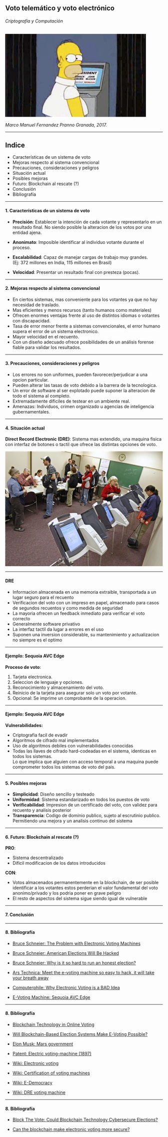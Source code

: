 <!-- $theme: gaia -->
<!-- $size: 16:9 -->

## Voto telemático y voto electrónico
###### Criptografía y Computación

![homer](images/homer.jpg)

*Marco Manuel Fernandez Pranno*
*Granada, 2017.*

---

## Indice

* Características de un sistema de voto
* Mejoras respecto al sistema convencional
* Precauciones, consideraciones y peligros
* Situación actual
* Posibles mejoras
* Futuro: Blockchain al rescate (?)
* Conclusión
* Bibliografía

---

#### 1. Características de un sistema de voto

 - __Precisión__: Establecer la intención de cada votante y representarlo en un resultado final. No siendo posible la alteracion de los votos por una entidad ajena.
 
 - __Anonimato__: Imposible identificar al individuo votante durante el proceso. 
 - __Escalabilidad__: Capaz de manejar cargas de trabajo muy grandes.  
 (Ej: 372 millones en India, 115 millones en Brasil)
 - __Velocidad__: Presentar un resultado final con presteza (pocas).

---

#### 2. Mejoras respecto al sistema convencional

- En ciertos sistemas, mas conveniente para los votantes ya que no hay necesidad de traslado.  
- Mas eficientes y menos recursos (tanto humanos como materiales)
- Ofrecen enormes ventajas frente al uso de distintos idiomas o votantes con discapacidad.
- Tasa de error menor frente a sistemas convencionales, el error humano supera el error de un sistema electronico.
- Mayor velocidad en el recuento.
- Con un diseño adecuado ofrece posibilidades de un análisis forense fiable para validar los resultados.

---

#### 3. Precauciones, consideraciones y peligros

- Los errores no son uniformes, pueden favorecer/perjudicar a una opcion particular.
- Pueden alterar las tasas de voto debido a la barrera de la tecnologica. 
- Un error de software al ser explotado puede suponer la alteracion de todo el sistema al completo.
- Extremadamente dificiles de testear en un ambiente real.
- Amenazas: Individuos, crimen organizado u agencias de inteligencia gubernamentales.

---

#### 4. Situación actual

__Direct Record Electronic (DRE)__: Sistema mas extendido, una maquina fisica con interfaz de botones o tactil que ofrece las distintas opciones de voto.

![dre1](images/dre1.jpg) 

---

#### DRE
 
- Informacion almacenada en una memoria extraible, transportada a un lugar seguro para el recuento
- Verificacion del voto con un impreso en papel, almacenado para casos de segundos recuentos y como medida de seguridad
- La mayoria ofrecen un feedback inmediato para verificar el voto correcto
- Generalmente software privativo
- La interfaz tactil da lugar a errores en el uso
- Suponen una inversion considerable, su mantenimiento y actualizacion no siempre es el optimo

---

#### Ejemplo: Sequoia AVC Edge

__Proceso de voto__:
1. Tarjeta electronica.
2. Seleccion de lenguaje y opciones.
3. Reconocimiento y almacenamiento del voto.
4. Reinicio de la tarjeta para asegurar solo un voto por votante.
5. Opcional: Se imprime un comprobante de la operacion.

---

#### Ejemplo: Sequoia AVC Edge

__Vulnerabilidades:__

- Criptografia facil de evadir
- Algoritmos de cifrado mal implementados
- Uso de algoritmos debiles con vulnerabilidades conocidas
- Todas las llaves de cifrado hard-codeadas en el sistema, identicas en todos los sistemas.  
  Lo que implica que alguien con acceso temporal a una maquina puede comprometer todos los sistemas de voto del pais.


---

#### 5. Posibles mejoras

- __Simplicidad__: Diseño sencillo y testeado
- __Uniformidad__: Sistema estandarizado en todos los puestos de voto
- __Verificabilidad__: Impresion de un certificado del voto, con validez para recuento y analisis posterior
- __Transparencia__: Codigo de dominio publico, sujeto al escrutinio publico. Permitiendo una mejora y un analisis continuo del sistema

---

#### 6. Futuro: Blockchain al rescate (?)

__PRO__:

- Sistema descentralizado
- Dificil modificacion de los datos introducidos

__CON__:

- Votos almacenados permanentemente en la blockchain, de ser posible identificar a los votantes estos perderian el valor fundamental del voto anonimo/privado y los podria poner en grave peligro
- El resto de aspectos del sistema sigue siendo igual de vulnerable

---

#### 7. Conclusión

---

#### 8. Bibliografía

- [Bruce Schneier: The Problem with Electronic Voting Machines](https://www.schneier.com/blog/archives/2004/11/the_problem_wit.html)

- [Bruce Schneier: American Elections Will Be Hacked](https://youtu.be/WU-Ibf-Fwj0)

- [Bruce Schneier: Why is it so hard to run an honest election?](https://www.schneier.com/blog/archives/2004/10/getting_out_the.html)

- [Ars Technica: Meet the e-voting machine so easy to hack, it will take your breath away](https://arstechnica.com/tech-policy/2015/04/meet-the-e-voting-machine-so-easy-to-hack-it-will-take-your-breath-away/)

- [Computerphile: Why Electronic Voting is a BAD Idea](https://www.youtube.com/watch?v=w3_0x6oaDmI)

- [E-Voting Machine: Sequoia AVC Edge](https://www.verifiedvoting.org/resources/voting-equipment/sequoia/avc-edge/)

---

#### 8. Bibliografía

- [Blockchain Technology in Online Voting
](https://followmyvote.com/online-voting-technology/blockchain-technology/)

- [Will Blockchain-Based Election Systems Make E-Voting Possible?](http://www.govtech.com/security/Will-Blockchain-Based-Election-Systems-Make-E-Voting-Possible.html)

- [Elon Musk: Mars government](https://www.recode.net/2016/6/3/11852148/elon-musk-mars-government-direct-democracy)

- [Patent: Electric voting-machine (1897)](https://www.google.com/patents/US616174)

- [Wiki: Electronic voting](https://en.wikipedia.org/wiki/Electronic_voting)

- [Wiki: Certification of voting machines](https://en.wikipedia.org/wiki/Certification_of_voting_machines)

- [Wiki: E-Democracy](https://en.wikipedia.org/wiki/E-democracy)

- [Wiki: DRE voting machine](https://en.wikipedia.org/wiki/DRE_voting_machine)


--- 

#### 8. Bibliografía

- [Block The Vote: Could Blockchain Technology Cybersecure Elections?](https://www.forbes.com/sites/realspin/2016/08/30/block-the-vote-could-blockchain-technology-cybersecure-elections/#3bcff0b32ab3)

- [Can the blockchain make electronic voting more secure?
](https://www.quora.com/Can-the-blockchain-make-electronic-voting-more-secure)
